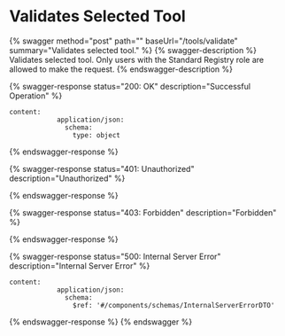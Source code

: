 # Validates Selected Tool

{% swagger method="post" path="" baseUrl="/tools/validate" summary="Validates selected tool." %}
{% swagger-description %}
Validates selected tool. Only users with the Standard Registry role are allowed to make the request.
{% endswagger-description %}

{% swagger-response status="200: OK" description="Successful Operation" %}
```
content:
            application/json:
              schema:
                type: object
```
{% endswagger-response %}

{% swagger-response status="401: Unauthorized" description="Unauthorized" %}

{% endswagger-response %}

{% swagger-response status="403: Forbidden" description="Forbidden" %}

{% endswagger-response %}

{% swagger-response status="500: Internal Server Error" description="Internal Server Error" %}
```
content:
            application/json:
              schema:
                $ref: '#/components/schemas/InternalServerErrorDTO'
```
{% endswagger-response %}
{% endswagger %}
